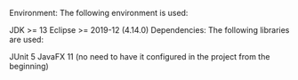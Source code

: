 Environment: The following environment is used:

JDK >= 13
Eclipse >= 2019-12 (4.14.0)
Dependencies: The following libraries are used:

JUnit 5
JavaFX 11 (no need to have it configured in the project from the beginning)